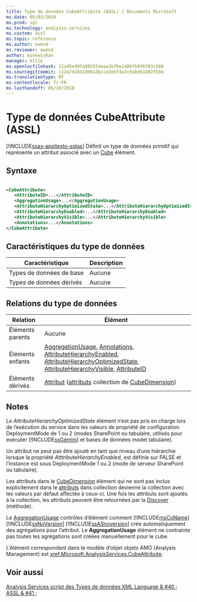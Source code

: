 ```yaml
---
title: Type de données CubeAttribute (ASSL) | Documents Microsoft
ms.date: 05/03/2018
ms.prod: sql
ms.technology: analysis-services
ms.custom: assl
ms.topic: reference
ms.author: owend
ms.reviewer: owend
author: minewiskan
manager: kfile
ms.openlocfilehash: 11a45e49fa902554aaa2b7be1486fb976f03c580
ms.sourcegitcommit: c12a7416d1996a3bcce3ebf4a3c9abe61b02fb9e
ms.translationtype: MT
ms.contentlocale: fr-FR
ms.lasthandoff: 05/10/2018
---
```

# <a name="cubeattribute-data-type-assl"></a>Type de données CubeAttribute (ASSL)
[!INCLUDE[ssas-appliesto-sqlas](../../../includes/ssas-appliesto-sqlas.md)]
  Définit un type de données primitif qui représente un attribut associé avec un [Cube](../../../analysis-services/scripting/objects/cube-element-assl.md) élément.  
  
## <a name="syntax"></a>Syntaxe  
  
```xml  
  
<CubeAttribute>  
   <AttributeID>...</AttributeID>  
   <AggregationUsage>...</AggregationUsage>  
   <AttributeHierarchyOptimizedState>...</AttributeHierarchyOptimizedState>  
   <AttributeHierarchyEnabled>...</AttributeHierarchyEnabled>  
   <AttributeHierarchyVisible>...</AttributeHierarchyVisible>  
   <Annotations>...</Annotations>  
</CubeAttribute>  
```  
  
## <a name="data-type-characteristics"></a>Caractéristiques du type de données  
  
|Caractéristique|Description|  
|--------------------|-----------------|  
|Types de données de base|Aucune|  
|Types de données dérivés|Aucune|  
  
## <a name="data-type-relationships"></a>Relations du type de données  
  
|Relation|Élément|  
|------------------|-------------|  
|Éléments parents|Aucune|  
|Éléments enfants|[AggregationUsage](../../../analysis-services/scripting/properties/aggregationusage-element-assl.md), [Annotations](../../../analysis-services/scripting/collections/annotations-element-assl.md), [AttributeHierarchyEnabled](../../../analysis-services/scripting/properties/attributehierarchyenabled-element-assl.md), [AttributeHierarchyOptimizedState](../../../analysis-services/scripting/properties/attributehierarchyoptimizedstate-element-assl.md), [AttributeHierarchyVisible](../../../analysis-services/scripting/properties/attributehierarchyvisible-element-assl.md), [AttributeID](../../../analysis-services/scripting/properties/attributeid-element-assl.md)|  
|Éléments dérivés|[Attribut](../../../analysis-services/scripting/objects/attribute-element-assl.md) ([attributs](../../../analysis-services/scripting/collections/attributes-element-assl.md) collection de [CubeDimension](../../../analysis-services/scripting/data-type/cubedimension-data-type-assl.md))|  
  
## <a name="remarks"></a>Notes  
 Le *AttributeHierarchyOptimizedState* élément n’est pas pris en charge lors de l’exécution du service dans les valeurs de propriété de configuration DeploymentMode de 1 ou 2 (modes SharePoint ou tabulaire, utilisés pour exécuter [!INCLUDE[ssGemini](../../../includes/ssgemini-md.md)] et bases de données model tabulaire).  
  
 Un attribut ne peut pas être ajouté en tant que niveau d’une hiérarchie lorsque la propriété *AtttributeHierarchyEnabled*, est définie sur FALSE et l’instance est sous DeploymentMode 1 ou 2 (mode de serveur SharePoint ou tabulaire).  
  
 Les attributs dans le [CubeDimension](../../../analysis-services/scripting/data-type/cubedimension-data-type-assl.md) élément qui ne sont pas inclus explicitement dans le [attributs](../../../analysis-services/scripting/collections/attributes-element-assl.md) dans collection devienne la collection avec les valeurs par défaut affectée à ceux-ci. Une fois les attributs sont ajoutés à la collection, les attributs peuvent être retournées par la [Discover](../../../analysis-services/xmla/xml-elements-methods-discover.md) (méthode).  
  
 Le [AggregationUsage](../../../analysis-services/scripting/properties/aggregationusage-element-assl.md) contrôles d’élément comment [!INCLUDE[msCoName](../../../includes/msconame-md.md)] [!INCLUDE[ssNoVersion](../../../includes/ssnoversion-md.md)] [!INCLUDE[ssASnoversion](../../../includes/ssasnoversion-md.md)] crée automatiquement des agrégations pour l’attribut. Le **AggregationUsage** élément ne contrainte pas toutes les agrégations sont créées manuellement pour le cube.  
  
 L’élément correspondant dans le modèle d’objet objets AMO (Analysis Management) est <xref:Microsoft.AnalysisServices.CubeAttribute>.  
  
## <a name="see-also"></a>Voir aussi  
 [Analysis Services script des Types de données XML Language & #40 ; ASSL & #41 ;](../../../analysis-services/scripting/data-type/analysis-services-scripting-language-xml-data-types-assl.md)  
  
  
